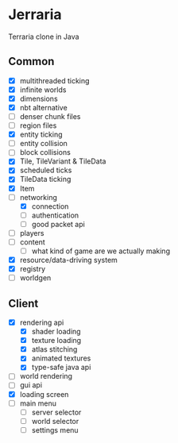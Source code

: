 # Jerraria
Terraria clone in Java

## Common
 - [x] multithreaded ticking
 - [x] infinite worlds
 - [x] dimensions
 - [x] nbt alternative
 - [ ] denser chunk files
 - [ ] region files
 - [x] entity ticking
 - [ ] entity collision
 - [ ] block collisions
 - [x] Tile, TileVariant & TileData
 - [x] scheduled ticks
 - [x] TileData ticking
 - [x] Item
 - [ ] networking
   - [x] connection
   - [ ] authentication
   - [ ] good packet api
 - [ ] players
 - [ ] content
   - [ ] what kind of game are we actually making
 - [x] resource/data-driving system
 - [x] registry
 - [ ] worldgen

## Client
 - [x] rendering api
   - [x] shader loading
   - [x] texture loading
   - [x] atlas stitching
   - [x] animated textures
   - [x] type-safe java api
 - [ ] world rendering
 - [ ] gui api
 - [x] loading screen
 - [ ] main menu
   - [ ] server selector
   - [ ] world selector
   - [ ] settings menu
